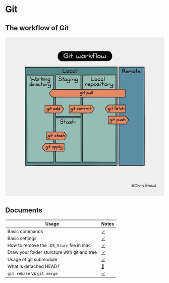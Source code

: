 # Git
## The workflow of Git
![git_workflow](./assets/git_command_workflow.jpg)


## Documents

| Usage | Notes |
|-|-|
| Basic commands | [✓](./docs/commands.md) |
| Basic settings | [✓](./docs/settings.md) |
| How to remove the `.DS_Store` file in mac | [✓](./docs/rm_dsstore.md) |
| Draw your folder sturcture with git and tree | [✓](./docs/tree.md) |
| Usage of git submodule | [✓](./docs/submodule.md) |
| What is detached HEAD?     | [🔧](./docs/detached_head.md) |
| `git rebase` vs `git merge` | [✓](./docs/rebase.md) |